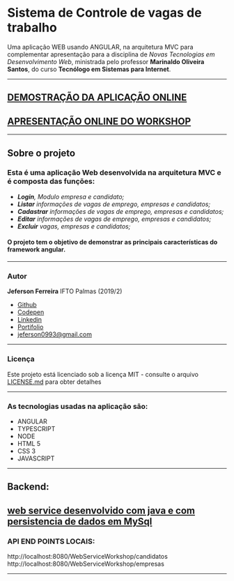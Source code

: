 # Sistema de Controle de vagas de trabalho

Uma aplicação WEB usando ANGULAR, na arquitetura MVC para complementar apresentação para a disciplina de *Novas Tecnologias em Desenvolvimento Web*, ministrada pelo professor **Marinaldo Oliveira Santos**, do curso **Tecnólogo em Sistemas para Internet**.

***
## [DEMOSTRAÇÃO DA APLICAÇÃO ONLINE](https://jeferson0993.github.io/angularjs)

## [APRESENTAÇÃO ONLINE DO WORKSHOP](http://bit.do/angularjf)
***

## Sobre o projeto

### Esta é uma aplicação Web desenvolvida na arquitetura MVC e é composta das funções:

* ***Login**, Modulo empresa e candidato;*
* ***Listar** informações de vagas de emprego, empresas e candidatos;*
* ***Cadastrar** informações de vagas de emprego, empresas e candidatos;*
* ***Editar** informações de vagas de emprego, empresas e candidatos;*
* ***Excluir** vagas, empresas e candidatos;*

#### O projeto tem o objetivo de demonstrar as principais características do framework angular.

***

### Autor

**Jeferson Ferreira** IFTO Palmas (2019/2)

* [Github](https://github.com/jeferson0993)
* [Codepen](https://codepen.io/jeferson0993)
* [Linkedin](https://www.linkedin.com/in/jeferson-ferreira-4a036b143)
* [Portifolio](http://www.jeferson.ml)
* jeferson0993@gmail.com

---

### Licença
Este projeto está licenciado sob a licença MIT - consulte o arquivo [LICENSE.md](LICENSE) para obter detalhes

---

### As tecnologias usadas na aplicação são:

* ANGULAR
* TYPESCRIPT
* NODE
* HTML 5
* CSS 3
* JAVASCRIPT

---

## Backend:

## [web service desenvolvido com java e com persistencia de dados em MySql](https://github.com/jeferson0993/Web-Service-REST-java)

### API END POINTS LOCAIS:
http://localhost:8080/WebServiceWorkshop/candidatos
http://localhost:8080/WebServiceWorkshop/empresas

---
